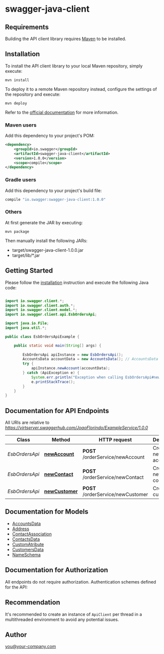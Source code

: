 # swagger-java-client

## Requirements

Building the API client library requires [Maven](https://maven.apache.org/) to be installed.

## Installation

To install the API client library to your local Maven repository, simply execute:

```shell
mvn install
```

To deploy it to a remote Maven repository instead, configure the settings of the repository and execute:

```shell
mvn deploy
```

Refer to the [official documentation](https://maven.apache.org/plugins/maven-deploy-plugin/usage.html) for more information.

### Maven users

Add this dependency to your project's POM:

```xml
<dependency>
    <groupId>io.swagger</groupId>
    <artifactId>swagger-java-client</artifactId>
    <version>1.0.0</version>
    <scope>compile</scope>
</dependency>
```

### Gradle users

Add this dependency to your project's build file:

```groovy
compile "io.swagger:swagger-java-client:1.0.0"
```

### Others

At first generate the JAR by executing:

    mvn package

Then manually install the following JARs:

* target/swagger-java-client-1.0.0.jar
* target/lib/*.jar

## Getting Started

Please follow the [installation](#installation) instruction and execute the following Java code:

```java

import io.swagger.client.*;
import io.swagger.client.auth.*;
import io.swagger.client.model.*;
import io.swagger.client.api.EsbOrdersApi;

import java.io.File;
import java.util.*;

public class EsbOrdersApiExample {

    public static void main(String[] args) {
        
        EsbOrdersApi apiInstance = new EsbOrdersApi();
        AccountsData accountData = new AccountsData(); // AccountsData | Detailed Information of an account
        try {
            apiInstance.newAccount(accountData);
        } catch (ApiException e) {
            System.err.println("Exception when calling EsbOrdersApi#newAccount");
            e.printStackTrace();
        }
    }
}

```

## Documentation for API Endpoints

All URIs are relative to *https://virtserver.swaggerhub.com/JoaoFlorindo/ExampleService/1.0.0*

Class | Method | HTTP request | Description
------------ | ------------- | ------------- | -------------
*EsbOrdersApi* | [**newAccount**](docs/EsbOrdersApi.md#newAccount) | **POST** /orderService/newAccount | Creates new account
*EsbOrdersApi* | [**newContact**](docs/EsbOrdersApi.md#newContact) | **POST** /orderService/newContact | Creates new contact
*EsbOrdersApi* | [**newCustomer**](docs/EsbOrdersApi.md#newCustomer) | **POST** /orderService/newCustomer | Create new customer


## Documentation for Models

 - [AccountsData](docs/AccountsData.md)
 - [Address](docs/Address.md)
 - [ContactAssociation](docs/ContactAssociation.md)
 - [ContactsData](docs/ContactsData.md)
 - [CustomAtribute](docs/CustomAtribute.md)
 - [CustomersData](docs/CustomersData.md)
 - [NameSchema](docs/NameSchema.md)


## Documentation for Authorization

All endpoints do not require authorization.
Authentication schemes defined for the API:

## Recommendation

It's recommended to create an instance of `ApiClient` per thread in a multithreaded environment to avoid any potential issues.

## Author

you@your-company.com

